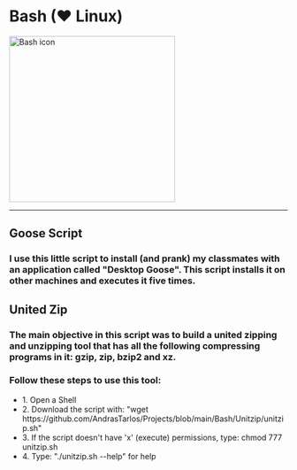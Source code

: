 <h1>Bash (❤ Linux)</h1>
<img src="https://upload.wikimedia.org/wikipedia/commons/thumb/8/82/Gnu-bash-logo.svg/1200px-Gnu-bash-logo.svg.png" alt="Bash icon" width="300" heigh="auto" />
<hr>
<h2>Goose Script</h2>
<h3>I use this little script to install (and prank) my classmates with an application called "Desktop Goose". This script installs it on other machines and executes it five times. </h3>
<h2>United Zip</h2>
<h3>The main objective in this script was to build a united zipping and unzipping tool that has all the following compressing programs in it: gzip, zip, bzip2 and xz.</h3>
<h3>Follow these steps to use this tool:</h3>
<ul>
  <li>1. Open a Shell</li>
  <li>2. Download the script with: "wget https://github.com/AndrasTarlos/Projects/blob/main/Bash/Unitzip/unitzip.sh"</li>
  <li>3. If the script doesn't have 'x' (execute) permissions, type: chmod 777 unitzip.sh</li>
  <li>4. Type: "./unitzip.sh --help" for help</li>
</ul>
